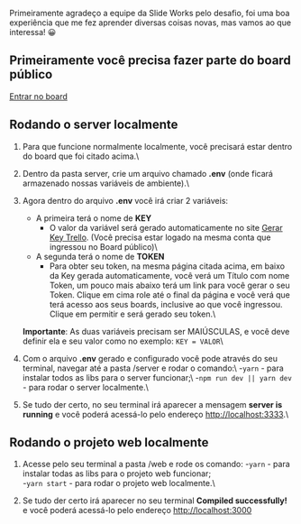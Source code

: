 Primeiramente agradeço a equipe da Slide Works pelo desafio, foi uma boa experiência que me fez aprender diversas coisas novas, mas vamos ao que interessa! :grinning:

## Primeiramente você precisa fazer parte do board público

[Entrar no board](https://trello.com/invite/b/fq0LD0xB/4a03e1086def5bef2b1741cb7b14a068/prova-t%C3%A9cnica-slide-works)

## Rodando o server localmente

1. Para que funcione normalmente localmente, você precisará estar dentro do board que foi citado acima.\

2. Dentro da pasta server, crie um arquivo chamado **.env** (onde ficará armazenado nossas variáveis de ambiente).\

3. Agora dentro do arquivo **.env** você irá criar 2 variáveis:

   - A primeira terá o nome de **KEY**
     - O valor da variável será gerado automaticamente no site [Gerar Key Trello](https://trello.com/app-key). (Você precisa estar logado na mesma conta que ingressou no Board público)\
   - A segunda terá o nome de **TOKEN**
     - Para obter seu token, na mesma página citada acima, em baixo da Key gerada automaticamente, você verá um Título com nome Token, um pouco mais abaixo terá um link para você gerar o seu Token.
       Clique em cima role até o final da página e você verá que terá acesso aos seus boards, inclusive ao que você ingressou. Clique em permitir e será gerado seu token.\

   **Importante**: As duas variáveis precisam ser MAIÚSCULAS, e você deve definir ela e seu valor como no exemplo: `KEY = VALOR`\

4. Com o arquivo **.env** gerado e configurado você pode através do seu terminal, navegar até a pasta /server e rodar o comando:\ -`yarn` - para instalar todos as libs para o server funcionar;\ -`npm run dev || yarn dev` - para rodar o server localmente.\

5. Se tudo der certo, no seu terminal irá aparecer a mensagem **server is running** e você poderá acessá-lo pelo endereço [http://localhost:3333](http://localhost:3333).\

## Rodando o projeto web localmente

1. Acesse pelo seu terminal a pasta /web e rode os comando: -`yarn` - para instalar todas as libs para o projeto web funcionar;\
   -`yarn start` - para rodar o projeto web localmente.\

2. Se tudo der certo irá aparecer no seu terminal **Compiled successfully!** e você poderá acessá-lo pelo endereço [http://localhost:3000](http://localhost:3000)
